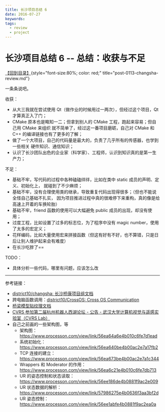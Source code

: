 ```yaml
---
title: 长沙项目总结 6
date: 2016-07-27
keywords:
tags:
  - review
  - project
---
```


长沙项目总结 6 -- 总结：收获与不足
==================================

[【回到目录】](post-0113-changsha-review.html){style="font-size:80%; color: red;" title="post-0113-changsha-review.md"}

一条条说吧。

收获：

-   从大三我就在尝试使用 Qt（做作业的时候用过一两次），但经过这个项目，Qt 才算真正入了门；
-   CMake 原本也是略知一二；但拿到别人的 CMake 工程，跑起来容易；但自己用 CMake 来组织
    就不简单了，经过这一番项目磨砺，自己对 CMake 和 C++ 的编译链接也有了更多的了解；
-   做了一个大项目，自己的代码量是最大的，负责了几乎所有的传感器，也学到一些相关
    硬件知识、通信知识；
-   认识了长沙团队出色的企业家（科学家）、工程师，认识到知识真的是第一生产力；

不足：

-   基础不牢，写代码的过程中各种磕磕绊绊，比如在类中 static 成员的声明、定义、初始化上，
    就碰到了不少麻烦；
-   基础不牢，没有合理使用类的继承，导致重复代码出现得很多；（但也不能说全怪自己基础不扎实，
    因为项目推进过程中真的很难停下来重构，真的像是给高速上开着的车换轮胎）
-   基础不牢，friend 函数的使用可以大幅避免 public 成员的出现，却没有使用；
-   过度工程，比如设置了过多的标志位，为了程序中没有 magic number，使用了太多的宏定义；
-   花样编码，比如大量使用宏来拼接函数（但这有好有不好，也不算错，只是日后让别人维护起来会有难度）
-   在长沙吃胖了==

TODO：

-   具体分析一些代码，哪里有问题，应该怎么改

---

参考链接：

-   [district10/changsha: 长沙桥康项目组文档](https://github.com/district10/changsha)
-   跨电脑函数调用：[district10/CrossOS: Cross OS Communication](https://github.com/district10/CrossOS)
-   [桥梁模型贴纹理文档](post-0025-doc-bridge-texture.html)
-   [CVRS 参加第二届杭州机器人西湖论坛 - 公告 - 武汉大学计算机视觉与遥感实验室（CVRS Lab）](http://cvrs.whu.edu.cn/index.php?m=content&c=index&a=show&catid=99&id=50)
-   自己之前画的一些架构图，等
    +   架构图：<https://www.processon.com/view/link/56ea64a6e4b010c6fe7d1ead>
    +   系统初始化：<https://www.processon.com/view/link/56ea640be4b00ac2e7a17fb2>
    +   TCP 连接的建立：<https://www.processon.com/view/link/56ea673be4b00ac2e7a1c344>
    +   Wrappers 和 Moderator 的作用：<https://www.processon.com/view/link/56ea6c21e4b010c6fe7db713>
    +   UR 的姿态控制和状态读取：<https://www.processon.com/view/link/56ee186de4b0881f9ac2e009>
    +   UR 状态数据的解析：<https://www.processon.com/view/link/57986275e4b0636f3aa3bf2d>
    +   UR 姿态控制：<https://www.processon.com/view/link/56ee1abfe4b0881f9ac2ea0a>
